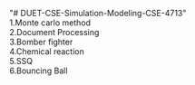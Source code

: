 "# DUET-CSE-Simulation-Modeling-CSE-4713" <br>
1.Monte carlo method <br>
2.Document Processing <br>
3.Bomber fighter <br>
4.Chemical reaction <br>
5.SSQ <br>
6.Bouncing Ball <br>

